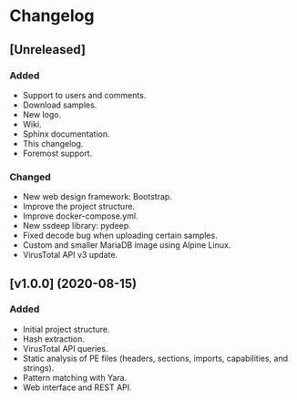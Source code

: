# Changelog

## [Unreleased]
### Added
- Support to users and comments.
- Download samples.
- New logo.
- Wiki.
- Sphinx documentation.
- This changelog.
- Foremost support.

### Changed
- New web design framework: Bootstrap.
- Improve the project structure.
- Improve docker-compose.yml.
- New ssdeep library: pydeep.
- Fixed decode bug when uploading certain samples.
- Custom and smaller MariaDB image using Alpine Linux.
- VirusTotal API v3 update.

## [v1.0.0] (2020-08-15)
### Added
- Initial project structure.
- Hash extraction.
- VirusTotal API queries.
- Static analysis of PE files (headers, sections, imports, capabilities, and strings).
- Pattern matching with Yara.
- Web interface and REST API.
